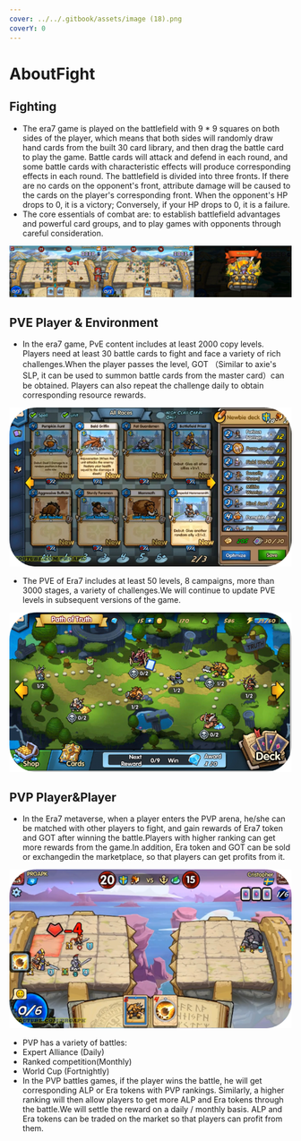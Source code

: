 ```yaml
---
cover: ../../.gitbook/assets/image (18).png
coverY: 0
---
```


# AboutFight

## Fighting

* The era7 game is played on the battlefield with 9 \* 9 squares on both sides of the player, which means that both sides will randomly draw hand cards from the built 30 card library, and then drag the battle card to play the game. Battle cards will attack and defend in each round, and some battle cards with characteristic effects will produce corresponding effects in each round. The battlefield is divided into three fronts. If there are no cards on the opponent's front, attribute damage will be caused to the cards on the player's corresponding front. When the opponent's HP drops to 0, it is a victory; Conversely, if your HP drops to 0, it is a failure.
* The core essentials of combat are: to establish battlefield advantages and powerful card groups, and to play games with opponents through careful consideration.

![](<../../.gitbook/assets/image (16).png>)

## PVE Player & Environment

* In the era7 game, PvE content includes at least 2000 copy levels. Players need at least 30 battle cards to fight and face a variety of rich challenges.When the player passes the level, GOT （Similar to axie's SLP, it can be used to summon battle cards from the master card）can be obtained. Players can also repeat the challenge daily to obtain corresponding resource rewards.

&#x20;

![](<../../.gitbook/assets/image (27).png>)

* The PVE of Era7 includes at least 50 levels, 8 campaigns, more than 3000 stages, a variety of challenges.We will continue to update PVE levels in subsequent versions of the game.

![](<../../.gitbook/assets/image (7).png>)

## PVP Player\&Player

* In the Era7 metaverse, when a player enters the PVP arena, he/she can be matched with other players to fight, and gain rewards of Era7 token and GOT after winning the battle.Players with higher ranking can get more rewards from the game.In addition, Era token and GOT can be sold or exchangedin the marketplace, so that players can get profits from it.

![](<../../.gitbook/assets/image (12).png>)

* PVP has a variety of battles:
* Expert Alliance (Daily)
* Ranked competition(Monthly)
* World Cup (Fortnightly)
* In the PVP battles games, if the player wins the battle, he will get corresponding ALP or Era tokens with PVP rankings. Similarly, a higher ranking will then allow players to get more ALP and Era tokens through the battle.We will settle the reward on a daily / monthly basis. ALP and Era tokens can be traded on the market so that players can profit from them.
